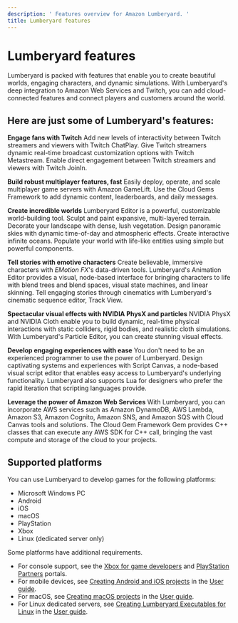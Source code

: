 ```yaml
---
description: ' Features overview for Amazon Lumberyard. '
title: Lumberyard features
---
```

# Lumberyard features<a name="wg-features-intro"></a>

Lumberyard is packed with features that enable you to create beautiful worlds, engaging characters, and dynamic simulations\. With Lumberyard's deep integration to Amazon Web Services and Twitch, you can add cloud\-connected features and connect players and customers around the world\.

## Here are just some of Lumberyard's features:<a name="features"></a>

**Engage fans with Twitch**
Add new levels of interactivity between Twitch streamers and viewers with Twitch ChatPlay\. Give Twitch streamers dynamic real\-time broadcast customization options with Twitch Metastream\. Enable direct engagement between Twitch streamers and viewers with Twitch JoinIn\.

**Build robust multiplayer features, fast**
Easily deploy, operate, and scale multiplayer game servers with Amazon GameLift\. Use the Cloud Gems Framework to add dynamic content, leaderboards, and daily messages\.

**Create incredible worlds**
Lumberyard Editor is a powerful, customizable world\-building tool\. Sculpt and paint expansive, multi\-layered terrain\. Decorate your landscape with dense, lush vegetation\. Design panoramic skies with dynamic time\-of\-day and atmospheric effects\. Create interactive infinite oceans\. Populate your world with life\-like entities using simple but powerful components\.

**Tell stories with emotive characters**
Create believable, immersive characters with *EMotion FX*'s data\-driven tools\. Lumberyard's Animation Editor provides a visual, node\-based interface for bringing characters to life with blend trees and blend spaces, visual state machines, and linear skinning\. Tell engaging stories through cinematics with Lumberyard's cinematic sequence editor, Track View\.

**Spectacular visual effects with NVIDIA PhysX and particles**
NVIDIA PhysX and NVIDIA Cloth enable you to build dynamic, real\-time physical interactions with static colliders, rigid bodies, and realistic cloth simulations\. With Lumberyard's Particle Editor, you can create stunning visual effects\.

**Develop engaging experiences with ease**
You don't need to be an experienced programmer to use the power of Lumberyard\. Design captivating systems and experiences with Script Canvas, a node\-based visual script editor that enables easy access to Lumberyard's underlying functionality\. Lumberyard also supports Lua for designers who prefer the rapid iteration that scripting languages provide\.

**Leverage the power of Amazon Web Services**
With Lumberyard, you can incorporate AWS services such as Amazon DynamoDB, AWS Lambda, Amazon S3, Amazon Cognito, Amazon SNS, and Amazon SQS with Cloud Canvas tools and solutions\. The Cloud Gem Framework Gem provides C\+\+ classes that can execute any AWS SDK for C\+\+ call, bringing the vast compute and storage of the cloud to your projects\.

## Supported platforms<a name="supported-platforms"></a>

You can use Lumberyard to develop games for the following platforms:
+ Microsoft Windows PC
+ Android
+ iOS
+ macOS
+ Play​Station
+ X​box
+ Linux \(dedicated server only\)

Some platforms have additional requirements\.
+ For console support, see the [X​box for game developers](http://www.xbox.com/en-US/developers) and [Play​Station Partners](https://www.playstation.com/en-us/develop/) portals\.
+ For mobile devices, see [Creating Android and iOS projects](/docs/userguide/mobile/support-intro) in the [User guide](https://docs.aws.amazon.com/lumberyard/latest/userguide)\.
+ For macOS, see [Creating macOS projects](https://docs.aws.amazon.com/lumberyard/latest/userguide/osx-intro.html) in the [User guide](https://docs.aws.amazon.com/lumberyard/latest/userguide)\.
+ For Linux dedicated servers, see [Creating Lumberyard Executables for Linux](https://docs.aws.amazon.com/lumberyard/latest/userguide/linux-intro.html) in the [User guide](https://docs.aws.amazon.com/lumberyard/latest/userguide)\.